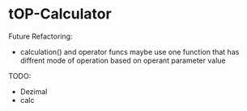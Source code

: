 # tOP-Calculator

Future Refactoring: 
- calculation() and operator funcs maybe use one function that has diffrent mode of operation based on operant parameter value

TODO: 

- Dezimal 
- calc
